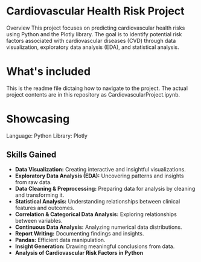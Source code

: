 # Cardiovascular Health Risk Project
Overview
This project focuses on predicting cardiovascular health risks using Python and the Plotly library. The goal is to identify potential risk factors associated with cardiovascular diseases (CVD) through data visualization, exploratory data analysis (EDA), and statistical analysis.

# What's included
This is the readme file dictaing how to navigate to the project. The actual project contents are in this repository as CardiovascularProject.ipynb. 

# Showcasing
Language: Python
Library: Plotly

## Skills Gained
- **Data Visualization:** Creating interactive and insightful visualizations.
- **Exploratory Data Analysis (EDA):** Uncovering patterns and insights from raw data.
- **Data Cleaning & Preprocessing:** Preparing data for analysis by cleaning and transforming it.
- **Statistical Analysis:** Understanding relationships between clinical features and outcomes.
- **Correlation & Categorical Data Analysis:** Exploring relationships between variables.
- **Continuous Data Analysis:** Analyzing numerical data distributions.
- **Report Writing:** Documenting findings and insights.
- **Pandas:** Efficient data manipulation.
- **Insight Generation:** Drawing meaningful conclusions from data.
- **Analysis of Cardiovascular Risk Factors in Python**
